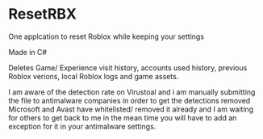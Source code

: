 # ResetRBX
One applcation to reset Roblox while keeping your settings

Made in C#

Deletes Game/ Experience visit history, accounts used history, previous Roblox verions, local Roblox logs and game assets.


I am aware of the detection rate on Virustoal and i am manually submitting the file to antimalware companies in order to get the detections removed Microsoft and Avast have whitelisted/ removed it already and I am waiting for others to get back to me in the mean time you will have to add an exception for it in your antimalware settings.
